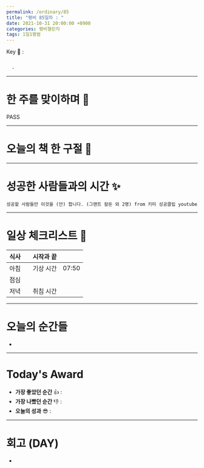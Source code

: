 ```yaml
---
permalink: /ordinary/85
title: "평비 85일차 : "
date: 2021-10-31 20:00:00 +0900
categories: 평비챌린지
tags: 1일1평범
---  
```

Key 🔑 : 
```

  - 
```

---
# 한 주를 맞이하며 🤗
PASS

---
# 오늘의 책 한 구절 📕


---
# 성공한 사람들과의 시간 ✨
`성공할 사람들만 이것을 (안) 합니다. (그랜트 칼돈 외 2명) from 키미 성공클립 youtube`  

---
# 일상 체크리스트 📃

| 식사 |  | 시작과 끝 |  |
|:----:|:----:|:----:|:----:|
| 아침 |  | 기상 시간 | 07:50 |
| 점심 |  |  |  |
| 저녁 |  | 취침 시간 |  |

---
# 오늘의 순간들
- 

---
# Today's Award
- **가장 좋았던 순간** 👍 : 
- **가장 나빴던 순간** 👎 : 
- **오늘의 성과** 😎 : 

---
# 회고 (DAY)
- 
